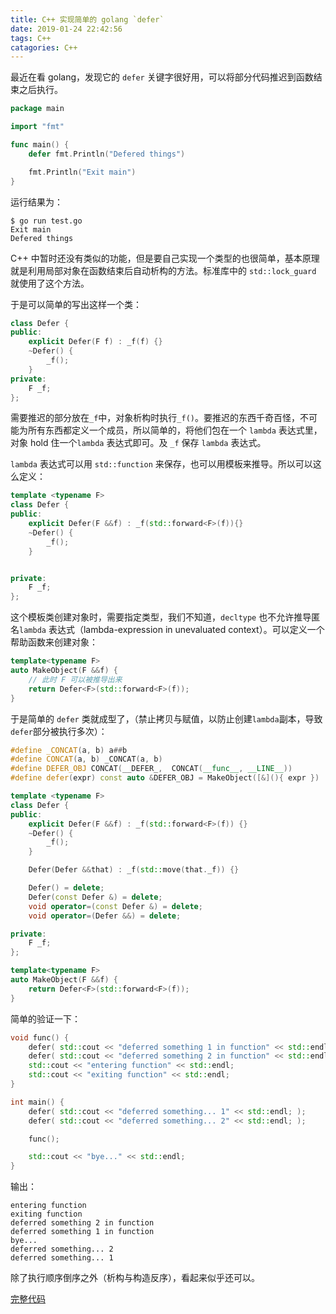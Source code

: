 ```yaml
---
title: C++ 实现简单的 golang `defer`
date: 2019-01-24 22:42:56
tags: C++
catagories: C++
---
```


最近在看 golang，发现它的 `defer` 关键字很好用，可以将部分代码推迟到函数结束之后执行。

```go
package main

import "fmt"

func main() {
	defer fmt.Println("Defered things")

	fmt.Println("Exit main")
}
```

运行结果为：

```
$ go run test.go
Exit main
Defered things
```

C++ 中暂时还没有类似的功能，但是要自己实现一个类型的也很简单，基本原理就是利用局部对象在函数结束后自动析构的方法。标准库中的 `std::lock_guard` 就使用了这个方法。 

于是可以简单的写出这样一个类：

```C++
class Defer {
public:
    explicit Defer(F f) : _f(f) {}
    ~Defer() {
        _f();
    }
private:
    F _f;
};
```

需要推迟的部分放在`_f`中，对象析构时执行`_f()`。要推迟的东西千奇百怪，不可能为所有东西都定义一个成员，所以简单的，将他们包在一个 `lambda` 表达式里，对象 hold 住一个`lambda` 表达式即可。及 `_f` 保存 `lambda` 表达式。

`lambda` 表达式可以用 `std::function` 来保存，也可以用模板来推导。所以可以这么定义：

```C++
template <typename F>
class Defer {
public:
    explicit Defer(F &&f) : _f(std::forward<F>(f)){}
    ~Defer() {
        _f();
    }


private:
    F _f;
};
```

这个模板类创建对象时，需要指定类型，我们不知道，`decltype` 也不允许推导匿名`lambda` 表达式（lambda-expression in unevaluated context）。可以定义一个帮助函数来创建对象：

```C++
template<typename F>
auto MakeObject(F &&f) {
    // 此时 F 可以被推导出来
    return Defer<F>(std::forward<F>(f));
}
```

于是简单的 `defer` 类就成型了，（禁止拷贝与赋值，以防止创建`lambda`副本，导致`defer`部分被执行多次）：

```C++
#define _CONCAT(a, b) a##b
#define CONCAT(a, b) _CONCAT(a, b)
#define DEFER_OBJ CONCAT(__DEFER_,  CONCAT(__func__, __LINE__))
#define defer(expr) const auto &DEFER_OBJ = MakeObject([&](){ expr })

template <typename F>
class Defer {
public:
    explicit Defer(F &&f) : _f(std::forward<F>(f)) {}
    ~Defer() {
        _f();
    }

    Defer(Defer &&that) : _f(std::move(that._f)) {}

    Defer() = delete;
    Defer(const Defer &) = delete;
    void operator=(const Defer &) = delete;
    void operator=(Defer &&) = delete;

private:
    F _f;
};

template<typename F>
auto MakeObject(F &&f) {
    return Defer<F>(std::forward<F>(f));
}
```

简单的验证一下：

```C++
void func() {
    defer( std::cout << "deferred something 1 in function" << std::endl; );
    defer( std::cout << "deferred something 2 in function" << std::endl; );
    std::cout << "entering function" << std::endl;
    std::cout << "exiting function" << std::endl;
}

int main() {
    defer( std::cout << "deferred something... 1" << std::endl; );
    defer( std::cout << "deferred something... 2" << std::endl; );

    func();

    std::cout << "bye..." << std::endl;
}
```

输出：

```
entering function
exiting function
deferred something 2 in function
deferred something 1 in function
bye...
deferred something... 2
deferred something... 1
```

除了执行顺序倒序之外（析构与构造反序），看起来似乎还可以。

[完整代码](https://github.com/anonymouss/my-exercises/tree/master/cpp/defer)